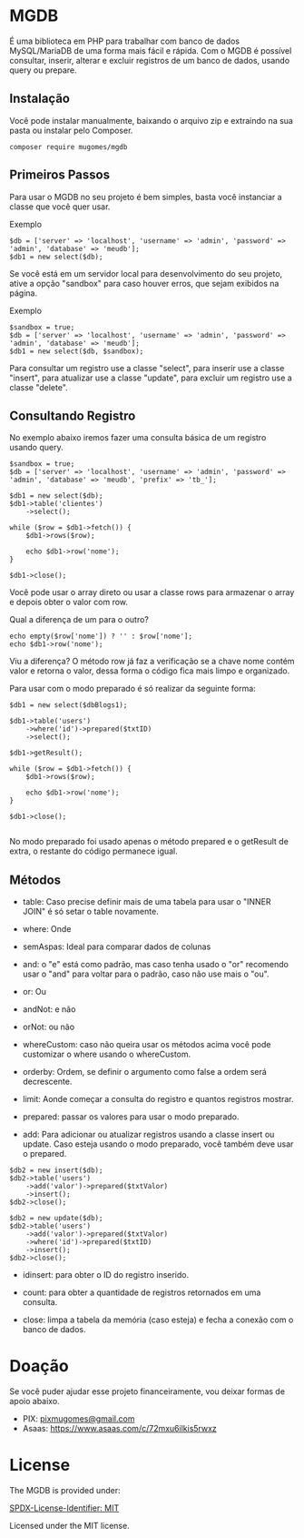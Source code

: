 # MGDB

É uma biblioteca em PHP para trabalhar com banco de dados MySQL/MariaDB de uma forma mais fácil e rápida. Com o MGDB é possível consultar, inserir, alterar e excluir registros de um banco de dados, usando query ou prepare.

## Instalação

Você pode instalar manualmente, baixando o arquivo zip e extraindo na sua pasta ou instalar pelo Composer.

```
composer require mugomes/mgdb
```

## Primeiros Passos

Para usar o MGDB no seu projeto é bem simples, basta você instanciar a classe que você quer usar.

Exemplo

```
$db = ['server' => 'localhost', 'username' => 'admin', 'password' => 'admin', 'database' => 'meudb'];
$db1 = new select($db);
```
Se você está em um servidor local para desenvolvimento do seu projeto, ative a opção "sandbox" para caso houver erros, que sejam exibidos na página.

Exemplo

```
$sandbox = true;
$db = ['server' => 'localhost', 'username' => 'admin', 'password' => 'admin', 'database' => 'meudb'];
$db1 = new select($db, $sandbox);
```

Para consultar um registro use a classe "select", para inserir use a classe "insert", para atualizar use a classe "update", para excluir um registro use a classe "delete".

## Consultando Registro

No exemplo abaixo iremos fazer uma consulta básica de um registro usando query.

```
$sandbox = true;
$db = ['server' => 'localhost', 'username' => 'admin', 'password' => 'admin', 'database' => 'meudb', 'prefix' => 'tb_'];

$db1 = new select($db);
$db1->table('clientes')
    ->select();

while ($row = $db1->fetch()) {
    $db1->rows($row);

    echo $db1->row('nome');
}

$db1->close();
```

Você pode usar o array direto ou usar a classe rows para armazenar o array e depois obter o valor com row.

Qual a diferença de um para o outro?

```
echo empty($row['nome']) ? '' : $row['nome'];
echo $db1->row('nome');
```

Viu a diferença? O método row já faz a verificação se a chave nome contém valor e retorna o valor, dessa forma o código fica mais limpo e organizado.

Para usar com o modo preparado é só realizar da seguinte forma:

```
$db1 = new select($dbBlogs1);

$db1->table('users')
    ->where('id')->prepared($txtID)
    ->select();

$db1->getResult();

while ($row = $db1->fetch()) {
    $db1->rows($row);

    echo $db1->row('nome');
}

$db1->close();
    
```

No modo preparado foi usado apenas o método prepared e o getResult de extra, o restante do código permanece igual.

## Métodos

- table: Caso precise definir mais de uma tabela para usar o "INNER JOIN" é só setar o table novamente.

- where: Onde
- semAspas: Ideal para comparar dados de colunas
- and: o "e" está como padrão, mas caso tenha usado o "or" recomendo usar o "and" para voltar para o padrão, caso não use mais o "ou".
- or: Ou
- andNot: e não
- orNot: ou não
- whereCustom: caso não queira usar os métodos acima você pode customizar o where usando o whereCustom.

- orderby: Ordem, se definir o argumento como false a ordem será decrescente.

- limit: Aonde começar a consulta do registro e quantos registros mostrar.

- prepared: passar os valores para usar o modo preparado.

- add: Para adicionar ou atualizar registros usando a classe insert ou update. Caso esteja usando o modo preparado, você também deve usar o prepared.

```
$db2 = new insert($db);
$db2->table('users')
    ->add('valor')->prepared($txtValor)
    ->insert();
$db2->close();

$db2 = new update($db);
$db2->table('users')
    ->add('valor')->prepared($txtValor)
    ->where('id')->prepared($txtID)
    ->insert();
$db2->close();
```
- idinsert: para obter o ID do registro inserido.

- count: para obter a quantidade de registros retornados em uma consulta.

- close: limpa a tabela da memória (caso esteja) e fecha a conexão com o banco de dados.

# Doação
Se você puder ajudar esse projeto financeiramente, vou deixar formas de apoio abaixo.

 - PIX: pixmugomes@gmail.com
 - Asaas: https://www.asaas.com/c/72mxu6ilkis5rwxz

# License

The MGDB is provided under:

[SPDX-License-Identifier: MIT](https://spdx.org/licenses/MIT.html)

Licensed under the MIT license.